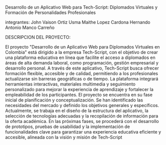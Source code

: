 Desarrollo de un Aplicativo Web para Tech-Script: 
Diplomados Virtuales y Formación de Personalidades Profesionales

integrantes: John Vaison Ortiz Usma
             Maithe Lopez Cardona
             Hernando Antonio Manco Carreño

DESCRIPCION DEL PROYECTO: 

El proyecto "Desarrollo de un Aplicativo Web para Diplomados Virtuales en Colombia" 
está dirigido a la empresa Tech-Script, con el objetivo de crear una plataforma educativa
 en línea que facilite el acceso a diplomados en áreas de alta demanda laboral, como programación,
 gestión empresarial y desarrollo personal. A través de este aplicativo, Tech-Script busca ofrecer 
formación flexible, accesible y de calidad, permitiendo a los profesionales actualizarse sin barreras 
geográficas o de tiempo. La plataforma integrará herramientas interactivas, materiales multimedia y 
seguimiento personalizado para mejorar la experiencia de aprendizaje y fortalecer la empleabilidad de 
los participantes.
El proyecto se encuentra en su fase inicial de planificación y conceptualización. Se han identificado 
las necesidades del mercado y definido los objetivos generales y específicos. Actualmente, se trabaja en
 el diseño de la estructura del aplicativo, la selección de tecnologías adecuadas y la recopilación de 
información para la oferta académica. En las próximas fases, se procederá con el desarrollo de prototipos,
pruebas de usabilidad y la implementación de funcionalidades clave para garantizar una experiencia educativa 
eficiente y accesible, alineada con la visión y misión de Tech-Script
